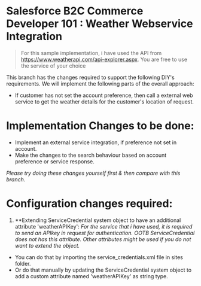 # Salesforce B2C Commerce Developer 101 : Weather Webservice Integration

> For this sample implementation, i have used the API from https://www.weatherapi.com/api-explorer.aspx. You are free to use the service of your choice

This branch has the changes required to support the following DIY's requirements. We will implement the following parts of the overall approach:

* If customer has not set the account preference, then call a external web service to get the weather details for the customer's location of request.

# Implementation Changes to be done:

* Implement an external service integration, if preference not set in account.
* Make the changes to the search behaviour based on account preference or service response.

_Please try doing these changes yourself first & then compare with this branch._

# Configuration changes required:

1) **Extending ServiceCredential system object to have an additional attribute 'weatherAPIKey': 
*For the service that i have used, it is required to send an APIkey in request for authentication. OOTB ServiceCredential does not has this attribute. Other attributes might be used if you do not want to extend the object.*

* You can do that by importing the service_credentials.xml file in sites folder.	
* Or do that manually by updating the ServiceCredential system object to add a custom attribute named 'weatherAPIKey' as string type.
